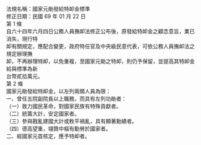 法規名稱：國家元勛發給特卹金標準  
修正日期：民國 69 年 01 月 22 日  
第 1 條  
自六十四年六月四日公務人員撫卹法修正公布後，原發給特卹金之顧念意旨，業已消失，現行特  
卹有關規定，應配合變更，政府特任官及中央級民意代表，可依公務人員撫卹法之規定辦理撫  
卹，不再辦理特卹，以免重複，至國家元勛之特卹，則仍予保留，並提高其特卹金給與標準為新  
台幣貳拾萬元。  
第 2 條  
國家元勛發給特卹金，以左列兩類人員為限：  
一、曾任五院副院長以上職務，而具有左列功勛者：  
（一）致力國民革命，對國家民族有特殊貢獻者。  
（二）統籌大計，安定國家者。  
（三）參與戡亂建國大計或敉平禍亂，具有顯著勳績者。  
（四）德高望重，翊贊中樞有勳勞於國家者。  
二、經國家元首核定，應予特卹者。  


